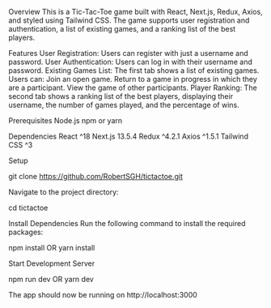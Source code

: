 Overview
This is a Tic-Tac-Toe game built with React, Next.js, Redux, Axios, and styled using Tailwind CSS. The game supports user registration and authentication, a list of existing games, and a ranking list of the best players.

Features
User Registration: Users can register with just a username and password. User Authentication: Users can log in with their username and password. Existing Games List: The first tab shows a list of existing games. Users can: Join an open game. Return to a game in progress in which they are a participant. View the game of other participants. Player Ranking: The second tab shows a ranking list of the best players, displaying their username, the number of games played, and the percentage of wins.

Prerequisites
Node.js npm or yarn

Dependencies
React ^18
Next.js 13.5.4
Redux ^4.2.1
Axios ^1.5.1
Tailwind CSS ^3

Setup

git clone https://github.com/RobertSGH/tictactoe.git

Navigate to the project directory:

cd tictactoe

Install Dependencies Run the following command to install the required packages:

npm install
OR
yarn install

Start Development Server

npm run dev
OR
yarn dev

The app should now be running on http://localhost:3000
